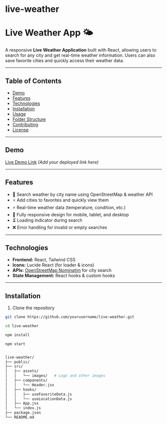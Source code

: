 # live-weather
# Live Weather App 🌤️

A responsive **Live Weather Application** built with React, allowing users to search for any city and get real-time weather information. Users can also save favorite cities and quickly access their weather data.

---

## Table of Contents

- [Demo](#demo)
- [Features](#features)
- [Technologies](#technologies)
- [Installation](#installation)
- [Usage](#usage)
- [Folder Structure](#folder-structure)
- [Contributing](#contributing)
- [License](#license)

---

## Demo

[Live Demo Link](#) *(Add your deployed link here)*

---

## Features

- 🔎 Search weather by city name using OpenStreetMap & weather API  
- ⭐ Add cities to favorites and quickly view them  
- ⚡ Real-time weather data (temperature, condition, etc.)  
- 📱 Fully responsive design for mobile, tablet, and desktop  
- ⏳ Loading indicator during search  
- ❌ Error handling for invalid or empty searches  

---

## Technologies

- **Frontend:** React, Tailwind CSS  
- **Icons:** Lucide React (for loader & icons)  
- **APIs:** [OpenStreetMap Nominatim](https://nominatim.openstreetmap.org/) for city search  
- **State Management:** React hooks & custom hooks  

---

## Installation

1. Clone the repository

```bash
git clone https://github.com/yourusername/live-weather.git

cd live-weather

npm install

npm start


live-weather/
├── public/
├── src/
│   ├── assets/
│   │   └── images/   # Logo and other images
│   ├── components/
│   │   └── Header.jsx
│   ├── hooks/
│   │   ├── useFavoriteData.js
│   │   └── useLocationData.js
│   ├── App.jsx
│   └── index.js
├── package.json
└── README.md


